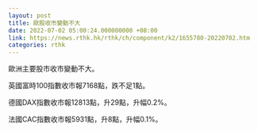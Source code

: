 ```yaml
---
layout: post
title: 歐股收市變動不大
date: 2022-07-02 05:00:24.000000000 +08:00
link: https://news.rthk.hk/rthk/ch/component/k2/1655780-20220702.htm
categories: rthk
---
```


歐洲主要股市收市變動不大。

英國富時100指數收市報7168點，跌不足1點。

德國DAX指數收市報12813點，升29點，升幅0.2%。

法國CAC指數收市報5931點，升8點，升幅0.1%。
